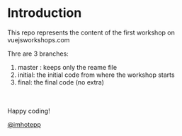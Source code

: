 
# Introduction

This repo represents the content of the first workshop on vuejsworkshops.com

Thre are 3 branches:

1. master : keeps only the reame file
2. initial: the initial code from where the workshop starts
3. final: the final code (no extra)

<br>
<br>
Happy coding!

<br>

[@imhotepp](https://twitter.com/imhotepp)